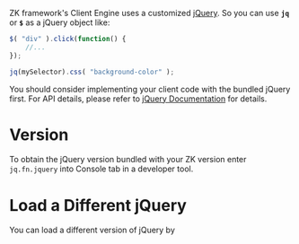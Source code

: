 ZK framework's Client Engine uses a customized
[jQuery](http://jquery.com/). So you can use **`jq`** or **`$`** as a
jQuery object like:

``` javascript
$( "div" ).click(function() {
    //...
});

jq(mySelector).css( "background-color" );
```

You should consider implementing your client code with the bundled
jQuery first. For API details, please refer to [jQuery
Documentation](http://docs.jquery.com/Main_Page) for details.

# Version

To obtain the jQuery version bundled with your ZK version enter
`jq.fn.jquery` into Console tab in a developer tool.

# Load a Different jQuery

You can load a different version of jQuery by <code>

<script/>

</code> or <code>

<?script?>

</code>. Because ZK always load that script later than ZK scripts, the
different version of jQuery will override `$`. Therefore, you can access
2 versions of jquery with different variables:

- `jq` to access ZK's bundled jQuery
- `$` to access jQuery you loaded

Please check examples:
[jquery.zul](https://github.com/zkoss/zkbooks/blob/master/clientreference/src/main/webapp/jquery.zul),
[jquery2](https://github.com/zkoss/zkbooks/blob/master/clientreference/src/main/webapp/jquery2.zul)
